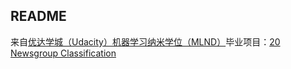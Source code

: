 ## README

来自[优达学城（Udacity）机器学习纳米学位（MLND）](https://cn.udacity.com/mlnd/)毕业项目：[20 Newsgroup Classification](https://github.com/nd009/capstone/tree/master/document_classification)

